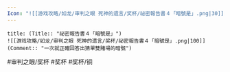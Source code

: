 ```yaml
---
Icon: "![[游戏攻略/如龙/审判之眼 死神的遗言/奖杯/祕密報告書４「暗號是」.png|30]]"
---
```

```ad-common-bronze-trophy
title: (Title:: "祕密報告書４「暗號是」")
![[游戏攻略/如龙/审判之眼 死神的遗言/奖杯/祕密報告書４「暗號是」.png|100]]
(Comment:: "一次就正確回答出猜單雙賭場的暗號")
```

#审判之眼/奖杯 #奖杯 #奖杯/铜
